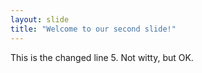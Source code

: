 ```yaml
---
layout: slide
title: "Welcome to our second slide!"
---
```

This is the changed line 5. Not witty, but OK.

